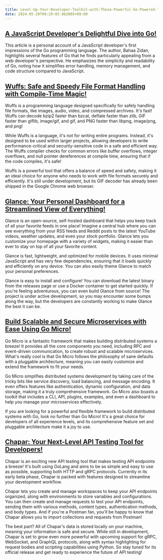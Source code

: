 ```yaml
---
title: Level-Up-Your-Developer-Toolkit-with-These-Powerful-Go-Powered-Tools-
date: 2024-05-20T09:29:03.862085+09:00
---
```


## [A JavaScript Developer's Delightful Dive into Go!](https://gebna.gg/blog/javascript-developer-tries-golang)

This article is a personal account of a JavaScript developer's first impressions of the Go programming language. The author, Bahaa Zidan, highlights several features of Go that he finds particularly appealing from a web developer's perspective.  He emphasizes the simplicity and readability of Go, noting how it simplifies error handling, memory management, and code structure compared to JavaScript.

## [Wuffs: Safe and Speedy File Format Handling with Compile-Time Magic!](https://github.com/google/wuffs)

Wuffs is a programming language designed specifically for safely handling file formats, like images, audio, video, and compressed archives. It's fast! Wuffs can decode bzip2 faster than bzcat, deflate faster than zlib, GIF faster than giflib, image/gif, and gif, and PNG faster than libpng, image/png, and png!

While Wuffs is a language, it's not for writing entire programs. Instead, it's designed to be used within larger projects, allowing developers to write performance-critical and security-sensitive code in a safe and efficient way. The Wuffs compiler checks for common errors like buffer overflows, integer overflows, and null pointer dereferences at compile time, ensuring that if the code compiles, it's safe!

Wuffs is a powerful tool that offers a balance of speed and safety, making it an ideal choice for anyone who needs to work with file formats securely and efficiently. It's still under development, but its GIF decoder has already been shipped in the Google Chrome web browser.

## [Glance: Your Personal Dashboard for a Streamlined View of Everything!](https://github.com/glanceapp/glance)

Glance is an open-source, self-hosted dashboard that helps you keep track of all your favorite feeds in one place! Imagine a central hub where you can see everything from your RSS feeds and Reddit posts to the latest YouTube videos, weather updates, and even your stock portfolio. Glance lets you customize your homepage with a variety of widgets, making it easier than ever to stay on top of all your favorite content.

Glance is fast, lightweight, and optimized for mobile devices. It uses minimal JavaScript and has very few dependencies, ensuring that it loads quickly and efficiently on any device. You can also easily theme Glance to match your personal preferences.

Glance is easy to install and configure! You can download the latest binary from the releases page or use a Docker container to get started quickly. If you're feeling adventurous, you can even build Glance from source! The project is under active development, so you may encounter some bumps along the way, but the developers are constantly working to make Glance the best it can be.

## [Build Scalable and Secure Microservices with Ease Using Go Micro!](https://github.com/go-micro/go-micro)

Go Micro is a fantastic framework that makes building distributed systems a breeze! It provides all the core components you need, including RPC and event-driven communication, to create robust and scalable microservices. What's really cool is that Go Micro follows the philosophy of sane defaults with a pluggable architecture, meaning you can easily customize and extend the framework to fit your needs.

Go Micro simplifies distributed systems development by taking care of the tricky bits like service discovery, load balancing, and message encoding. It even offers features like authentication, dynamic configuration, and data storage, making it a truly comprehensive framework.  Go Micro also boasts a toolkit that includes a CLI, API, plugins, examples, and even a dashboard to help you manage your microservices effectively.

If you are looking for a powerful and flexible framework to build distributed systems with Go, look no further than Go Micro! It's a great choice for developers of all experience levels, and its comprehensive feature set and pluggable architecture make it a joy to use.

## [Chapar:  Your Next-Level API Testing Tool for Developers!](https://github.com/chapar-rest/chapar)

Chapar is an exciting new API testing tool that makes testing API endpoints a breeze! It's built using GoLang and aims to be as simple and easy to use as possible, supporting both HTTP and gRPC protocols. Currently in its early beta phase, Chapar is packed with features designed to streamline your development workflow.

Chapar lets you create and manage workspaces to keep your API endpoints organized, along with environments to store variables and configurations. You can then create and manage requests to test your API endpoints, sending them with various methods, content types, authentication methods, and body types.  And if you're a Postman fan, you'll be happy to know that Chapar allows you to import collections and requests from Postman!

The best part? All of Chapar's data is stored locally on your machine, meaning your information is safe and secure. While still in development, Chapar is set to grow even more powerful with upcoming support for gRPC, WebSocket, and GraphQL protocols, along with syntax highlighting for request bodies and scripting capabilities using Python.  So stay tuned for its official release and get ready to experience the future of API testing!
